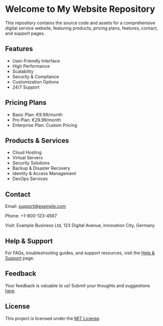 
<html  lang="en">

<head>

<meta  charset="UTF-8">

<meta  name="viewport"  content="width=device-width, initial-scale=1.0">

</head>

<body>

<h1>Welcome to My Website Repository</h1>

<p>This repository contains the source code and assets for a comprehensive digital service website, featuring products, pricing plans, features, contact, and support pages.</p>

<h2>Features</h2>

<ul>

<li>User-Friendly Interface</li>

<li>High Performance</li>

<li>Scalability</li>

<li>Security & Compliance</li>

<li>Customization Options</li>

<li>24/7 Support</li>

</ul>

<h2>Pricing Plans</h2>

<ul>

<li>Basic Plan: €9.99/month</li>

<li>Pro Plan: €29.99/month</li>

<li>Enterprise Plan: Custom Pricing</li>

</ul>

<h2>Products & Services</h2>

<ul>

<li>Cloud Hosting</li>

<li>Virtual Servers</li>

<li>Security Solutions</li>

<li>Backup & Disaster Recovery</li>

<li>Identity & Access Management</li>

<li>DevOps Services</li>

</ul>

<h2>Contact</h2>

<p>Email: <a  href="mailto:support@example.com">support@example.com</a></p>

<p>Phone: +1-800-123-4567</p>

<p>Visit: Example Business Ltd, 123 Digital Avenue, Innovation City, Germany</p>

<h2>Help & Support</h2>

<p>For FAQs, troubleshooting guides, and support resources, visit the <a  href="support-page-link">Help & Support</a> page.</p>

<h2>Feedback</h2>

<p>Your feedback is valuable to us! Submit your thoughts and suggestions <a  href="feedback-page-link">here</a>.</p>

<h2>License</h2>

<p>This project is licensed under the <a  href="license-link">MIT License</a>.</p>

</body>

</html>
